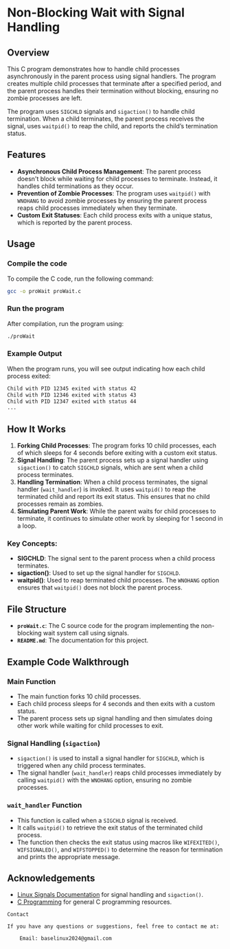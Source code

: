# Non-Blocking Wait with Signal Handling

## Overview

This C program demonstrates how to handle child processes asynchronously in the parent process using signal handlers. The program creates multiple child processes that terminate after a specified period, and the parent process handles their termination without blocking, ensuring no zombie processes are left.

The program uses `SIGCHLD` signals and `sigaction()` to handle child termination. When a child terminates, the parent process receives the signal, uses `waitpid()` to reap the child, and reports the child’s termination status.

## Features
- **Asynchronous Child Process Management**: The parent process doesn't block while waiting for child processes to terminate. Instead, it handles child terminations as they occur.
- **Prevention of Zombie Processes**: The program uses `waitpid()` with `WNOHANG` to avoid zombie processes by ensuring the parent process reaps child processes immediately when they terminate.
- **Custom Exit Statuses**: Each child process exits with a unique status, which is reported by the parent process.

## Usage

### Compile the code

To compile the C code, run the following command:

```bash
gcc -o proWait proWait.c
```

### Run the program

After compilation, run the program using:

```bash
./proWait
```

### Example Output

When the program runs, you will see output indicating how each child process exited:

```bash
Child with PID 12345 exited with status 42
Child with PID 12346 exited with status 43
Child with PID 12347 exited with status 44
...
```

## How It Works

1. **Forking Child Processes**: The program forks 10 child processes, each of which sleeps for 4 seconds before exiting with a custom exit status.
2. **Signal Handling**: The parent process sets up a signal handler using `sigaction()` to catch `SIGCHLD` signals, which are sent when a child process terminates.
3. **Handling Termination**: When a child process terminates, the signal handler (`wait_handler`) is invoked. It uses `waitpid()` to reap the terminated child and report its exit status. This ensures that no child processes remain as zombies.
4. **Simulating Parent Work**: While the parent waits for child processes to terminate, it continues to simulate other work by sleeping for 1 second in a loop.

### Key Concepts:
- **SIGCHLD**: The signal sent to the parent process when a child process terminates.
- **sigaction()**: Used to set up the signal handler for `SIGCHLD`.
- **waitpid()**: Used to reap terminated child processes. The `WNOHANG` option ensures that `waitpid()` does not block the parent process.

## File Structure

- **`proWait.c`**: The C source code for the program implementing the non-blocking wait system call using signals.
- **`README.md`**: The documentation for this project.

## Example Code Walkthrough

### Main Function
- The main function forks 10 child processes.
- Each child process sleeps for 4 seconds and then exits with a custom status.
- The parent process sets up signal handling and then simulates doing other work while waiting for child processes to exit.

### Signal Handling (`sigaction`)
- `sigaction()` is used to install a signal handler for `SIGCHLD`, which is triggered when any child process terminates.
- The signal handler (`wait_handler`) reaps child processes immediately by calling `waitpid()` with the `WNOHANG` option, ensuring no zombie processes.

### `wait_handler` Function
- This function is called when a `SIGCHLD` signal is received.
- It calls `waitpid()` to retrieve the exit status of the terminated child process.
- The function then checks the exit status using macros like `WIFEXITED()`, `WIFSIGNALED()`, and `WIFSTOPPED()` to determine the reason for termination and prints the appropriate message.

## Acknowledgements
- [Linux Signals Documentation](https://man7.org/linux/man-pages/man7/signal.7.html) for signal handling and `sigaction()`.
- [C Programming](https://www.cprogramming.com/) for general C programming resources.
```
Contact

If you have any questions or suggestions, feel free to contact me at:

    Email: baselinux2024@gmail.com
